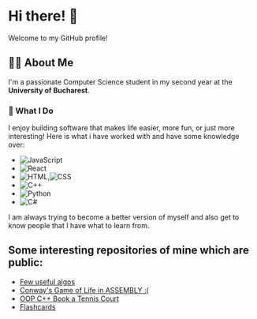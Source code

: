 # Hi there! 👋

Welcome to my GitHub profile!
## 👨‍💻 About Me
I'm a passionate Computer Science student in my second year at the **University of Bucharest**. 
### 🔭 What I Do
I enjoy building software that makes life easier, more fun, or just more interesting! 
Here is what i have worked with and have some knowledge over:
  - ![JavaScript](https://img.shields.io/badge/-JavaScript-F7DF1E?logo=javascript&logoColor=black)
  - ![React](https://img.shields.io/badge/-React-61DAFB?logo=react&logoColor=black)
  - ![HTML](https://img.shields.io/badge/-HTML5-E34F26?logo=html5&logoColor=white),![CSS](https://img.shields.io/badge/-CSS3-1572B6?logo=css3&logoColor=white)
  - ![C++](https://img.shields.io/badge/-C++-00599C?logo=cplusplus&logoColor=white)
  - ![Python](https://img.shields.io/badge/-Python-3776AB?logo=python&logoColor=white)
  - ![C#](https://img.shields.io/badge/-C%23-239120?logo=csharp&logoColor=white)

I am always trying to become a better version of myself and also get to know people that I have what to learn from.

## Some interesting repositories of mine which are public:
 - [Few useful algos](https://github.com/Adidinamite/few-useful-algos.git)
 - [Conway's Game of Life in ASSEMBLY :(](https://github.com/Adidinamite/FMI-work/tree/main/year1/semester1/Assembly/Conway's%20Game%20of%20Life)
 - [OOP C++ Book a Tennis Court](https://github.com/Adidinamite/OOP-book-tennis)
 - [Flashcards]()
